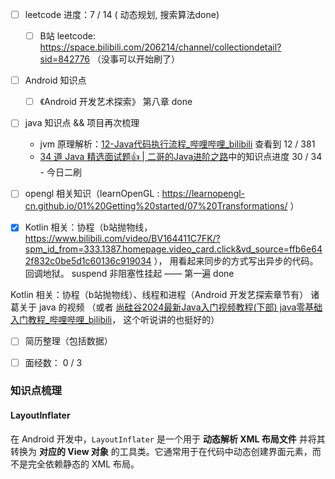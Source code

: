 - [ ] leetcode 进度：7 / 14 ( 动态规划, 搜索算法done)
	- [ ] B站 leetcode:  https://space.bilibili.com/206214/channel/collectiondetail?sid=842776 （没事可以开始刷了）
- [ ]  Android 知识点
	- [ ]  《Android 开发艺术探索》 第八章 done
- [ ] java 知识点 && 项目再次梳理
	- jvm 原理解析：[12-Java代码执行流程_哔哩哔哩_bilibili](https://www.bilibili.com/video/BV1PJ411n7xZ?vd_source=ffb6e642f832c0be5d1c60136c919034&spm_id_from=333.788.player.switch&p=12)  查看到 12 / 381
	- [34 道 Java 精选面试题👍 | 二哥的Java进阶之路](https://javabetter.cn/interview/java-34.html#_7-arraylist-%E5%92%8C-linkedlist-%E7%9A%84%E5%8C%BA%E5%88%AB)中的知识点进度 30 / 34 - 今日二刷
- [ ]  opengl 相关知识（learnOpenGL : https://learnopengl-cn.github.io/01%20Getting%20started/07%20Transformations/ ）
- [x] Kotlin 相关：协程（b站抛物线，https://www.bilibili.com/video/BV164411C7FK/?spm_id_from=333.1387.homepage.video_card.click&vd_source=ffb6e642f832c0be5d1c60136c919034 ）， 用看起来同步的方式写出异步的代码。 回调地狱。 suspend 非阻塞性挂起 —— 第一遍 done


Kotlin 相关：协程（b站抛物线）、线程和进程（Android 开发艺探索章节有）
诸葛关于 java 的视频 （或者 [尚硅谷2024最新Java入门视频教程(下部) java零基础入门教程_哔哩哔哩_bilibili](https://www.bilibili.com/video/BV1JZ421a7PX/?spm_id_from=333.1387.search.video_card.click&vd_source=ffb6e642f832c0be5d1c60136c919034)， 这个听说讲的也挺好的）

- [ ] 简历整理（包括数据）
- [ ] 面经数： 0 / 3


### 知识点梳理
#### LayoutInflater
在 Android 开发中，`LayoutInflater` 是一个用于 **动态解析 XML 布局文件** 并将其转换为 **对应的 View 对象** 的工具类。它通常用于在代码中动态创建界面元素，而不是完全依赖静态的 XML 布局。
